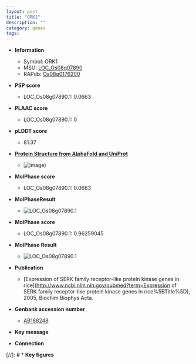 ```yaml
---
layout: post
title: "ORK1"
description: ""
category: genes
tags: 
---
```


* **Information**  
    + Symbol: ORK1  
    + MSU: [LOC_Os08g07890](http://rice.plantbiology.msu.edu/cgi-bin/ORF_infopage.cgi?orf=LOC_Os08g07890)  
    + RAPdb: [Os08g0176200](http://rapdb.dna.affrc.go.jp/viewer/gbrowse_details/irgsp1?name=Os08g0176200)  

* **PSP score**  
    + LOC_Os08g07890.1: 0.0663 

* **PLAAC score**  
    + LOC_Os08g07890.1: 0 

* **pLDDT score**
    + 81.37

* **[Protein Structure from AlphaFold and UniProt](https://www.uniprot.org/uniprotkb/Q6Z4U4/entry#structure)**
    + ![image](https://ricepsp.github.io/images/Q6/AF-Q6Z4U4-F1.png))

* **MolPhase score**
    + LOC_Os08g07890.1: 0.0663

* **MolPhaseResult**
    + ![LOC_Os08g07890.1](https://ricepsp.github.io/pictures/LOC_Os08g/LOC_Os08g07890.1.png)

* **MolPhase score**
    + LOC_Os08g07890.1: 0.96259045

* **MolPhase Result**
    + ![LOC_Os08g07890.1](https://304243504.github.io/Pictures/LOC_Os08g/LOC_Os08g07890.1.png)

* **Publication**  
    + [Expression of SERK family receptor-like protein kinase genes in rice](http://www.ncbi.nlm.nih.gov/pubmed?term=Expression of SERK family receptor-like protein kinase genes in rice%5BTitle%5D), 2005, Biochim Biophys Acta.

* **Genbank accession number**  
    + [AB188248](http://www.ncbi.nlm.nih.gov/nuccore/AB188248)

* **Key message**  

* **Connection**  

[//]: # * **Key figures**  


